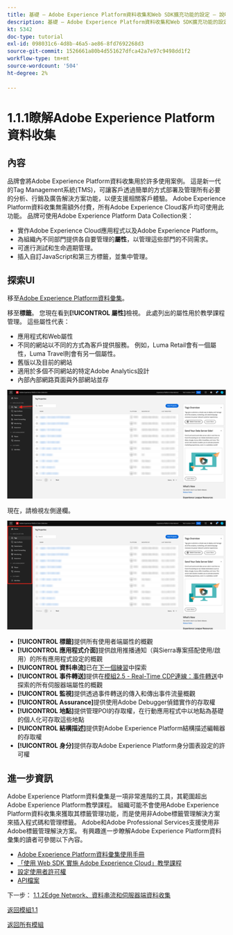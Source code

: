 ```yaml
---
title: 基礎 — Adobe Experience Platform資料收集和Web SDK擴充功能的設定 — 說明Adobe Experience Platform資料收集
description: 基礎 — Adobe Experience Platform資料收集和Web SDK擴充功能的設定 — 說明Adobe Experience Platform資料收集
kt: 5342
doc-type: tutorial
exl-id: 098031c6-4d8b-46a5-ae86-8fd7692268d3
source-git-commit: 1526661a80b4d551627dfca42a7e97c9498dd1f2
workflow-type: tm+mt
source-wordcount: '504'
ht-degree: 2%

---
```


# 1.1.1瞭解Adobe Experience Platform資料收集

## 內容

品牌會將Adobe Experience Platform資料收集用於許多使用案例。 這是新一代的Tag Management系統(TMS)，可讓客戶透過簡單的方式部署及管理所有必要的分析、行銷及廣告解決方案功能，以便支援相關客戶體驗。 Adobe Experience Platform資料收集無需額外付費，所有Adobe Experience Cloud客戶均可使用此功能。 品牌可使用Adobe Experience Platform Data Collection來：

- 實作Adobe Experience Cloud應用程式以及Adobe Experience Platform。
- 為組織內不同部門提供各自要管理的&#x200B;**屬性**，以管理這些部門的不同需求。
- 可進行測試和生命週期管理。
- 插入自訂JavaScript和第三方標籤，並集中管理。

## 探索UI

移至[Adobe Experience Platform資料彙集](https://experience.adobe.com/#/data-collection/)。

移至&#x200B;**標籤**。 您現在看到&#x200B;**[!UICONTROL 屬性]**&#x200B;檢視。 此處列出的屬性用於教學課程管理。 這些屬性代表：

- 應用程式和Web屬性
- 不同的網站以不同的方式為客戶提供服務。 例如，Luma Retail會有一個屬性，Luma Travel則會有另一個屬性。
- 舊版以及目前的網站
- 適用於多個不同網站的特定Adobe Analytics設計
- 內部內部網路頁面與外部網站並存

![啟動項屬性檢視](./images/launch1.png)

現在，請檢視左側邊欄。

![啟動左側邊欄](./images/launch2.png)

- **[!UICONTROL 標籤]**&#x200B;提供所有使用者端屬性的概觀
- **[!UICONTROL 應用程式介面]**&#x200B;提供啟用推播通知（與Sierra專案搭配使用/啟用）的所有應用程式設定的概觀
- **[!UICONTROL 資料串流]**&#x200B;已在[下一個練習](./ex2.md)中探索
- **[!UICONTROL 事件轉送]**&#x200B;提供在[模組2.5 - Real-Time CDP連線：事件轉送](./../../../modules/rtcdp-b2c/module2.5/aep-data-collection-ssf.md)中探索的所有伺服器端屬性的概觀
- **[!UICONTROL 監視]**&#x200B;提供透過事件轉送的傳入和傳出事件流量概觀
- **[!UICONTROL Assurance]**&#x200B;提供使用Adobe Debugger偵錯實作的存取權
- **[!UICONTROL 地點]**&#x200B;提供管理POI的存取權，在行動應用程式中以地點為基礎的個人化可存取這些地點
- **[!UICONTROL 結構描述]**&#x200B;提供對Adobe Experience Platform結構描述編輯器的存取權
- **[!UICONTROL 身分]**&#x200B;提供存取Adobe Experience Platform身分圖表設定的許可權

## 進一步資訊

Adobe Experience Platform資料彙集是一項非常進階的工具，其範圍超出Adobe Experience Platform教學課程。 組織可能不會使用Adobe Experience Platform資料收集來獲取其標籤管理功能，而是使用非Adobe標籤管理解決方案來插入程式碼和管理標籤。 Adobe和Adobe Professional Services支援使用非Adobe標籤管理解決方案。
有興趣進一步瞭解Adobe Experience Platform資料彙集的讀者可參閱以下內容。

- [Adobe Experience Platform資料彙集使用手冊](https://experienceleague.adobe.com/docs/experience-platform/tags/home.html)
- [「使用 Web SDK 實施 Adobe Experience Cloud」教學課程](https://experienceleague.adobe.com/docs/platform-learn/implement-web-sdk/overview.html?lang=zh-Hant)
- [設定使用者許可權](https://experienceleague.adobe.com/docs/experience-platform/tags/admin/user-permissions.html)
- [API檔案](https://developer.adobelaunch.com/api/)

下一步： [1.1.2Edge Network、資料串流和伺服器端資料收集](./ex2.md)

[返回模組1.1](./data-ingestion-launch-web-sdk.md)

[返回所有模組](./../../../overview.md)
